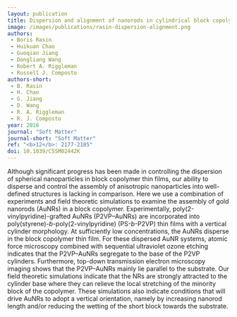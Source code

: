 ```yaml
---
layout: publication
title: Dispersion and alignment of nanorods in cylindrical block copolymer thin films
image: /images/publications/rasin-dispersion-alignment.png
authors:
 - Boris Rasin
 - Huikuan Chao
 - Guoqian Jiang
 - Dongliang Wang
 - Robert A. Riggleman
 - Russell J. Composto
authors-short:
 - B. Rasin
 - H. Chao
 - G. Jiang
 - D. Wang
 - R. A. Riggleman
 - R. J. Composto
year: 2016
journal: "Soft Matter"
journal-short: "Soft Matter"
ref: "<b>12</b>: 2177-2185"
doi: 10.1039/C5SM02442K
---
```


Although significant progress has been made in controlling the dispersion of spherical nanoparticles in block copolymer thin films, our ability to disperse and control the assembly of anisotropic nanoparticles into well-defined structures is lacking in comparison. Here we use a combination of experiments and field theoretic simulations to examine the assembly of gold nanorods (AuNRs) in a block copolymer. Experimentally, poly(2-vinylpyridine)-grafted AuNRs (P2VP–AuNRs) are incorporated into poly(styrene)-*b*-poly(2-vinylpyridine) (PS-*b*-P2VP) thin films with a vertical cylinder morphology. At sufficiently low concentrations, the AuNRs disperse in the block copolymer thin film. For these dispersed AuNR systems, atomic force microscopy combined with sequential ultraviolet ozone etching indicates that the P2VP–AuNRs segregate to the base of the P2VP cylinders. Furthermore, top-down transmission electron microscopy imaging shows that the P2VP–AuNRs mainly lie parallel to the substrate. Our field theoretic simulations indicate that the NRs are strongly attracted to the cylinder base where they can relieve the local stretching of the minority block of the copolymer. These simulations also indicate conditions that will drive AuNRs to adopt a vertical orientation, namely by increasing nanorod length and/or reducing the wetting of the short block towards the substrate.
